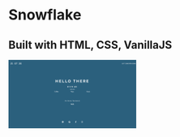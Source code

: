 # Snowflake

## Built with HTML, CSS, VanillaJS

<img src="https://github.com/brian7989/Snowflake/blob/master/images/screenshot.png" width="50%">

